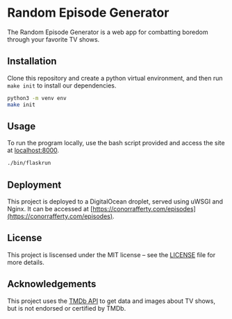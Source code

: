 # Random Episode Generator

The Random Episode Generator is a web app for combatting boredom through your favorite TV shows.

## Installation

Clone this repository and create a python virtual environment, and then run `make init` to install our dependencies.

```bash
python3 -m venv env
make init
```

## Usage

To run the program locally, use the bash script provided and access the site at [localhost:8000](localhost:8000).

```bash
./bin/flaskrun
```

## Deployment

This project is deployed to a DigitalOcean droplet, served using uWSGI and Nginx. It can be accessed at [https://conorrafferty.com/episodes](https://conorrafferty.com/episodes).

## License

This project is liscensed under the MIT license – see the [LICENSE](LICENSE) file for more details.

## Acknowledgements

This project uses the [TMDb API](https://www.themoviedb.org/documentation/api) to get data and images about TV shows, but is not endorsed or certified by TMDb.
